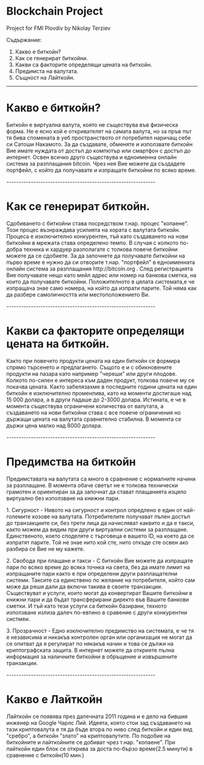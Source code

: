 # Blockchain Project
Project for FMI Plovdiv by Nikolay Terziev

Съдържание:
  1. Какво е биткойн?
  2. Как се генерират биткойни.
  3. Какви са факторите определящи цената на биткойн.
  4. Предимста на валутата.
  5. Същност на Лайткойн.
  -------------------------------------------------------------
 <h1>Какво е биткойн?</h1>
  <p>Биткойн е виртуална валута, която не съществува във физическа форма. Не е ясно кой е откривателят на самата валута, но за пръв път тя бива спомената в уеб пространството от потребител наричащ себе си Сатоши Накамото. За да създавате, обменяте и използвате биткойн Вие имате нуждата от достъп до компютър или смартфон с достъп до интернет. Освен всичко друго съществува и едноименна онлайн система за разплащания bitcoin. Чрез нея Вие можете да създадете портфейл, с който да получавате и изпращате биткойни по всяко време.</p>
 -------------------------------------------------------------
<h1>Как се генерират биткойн.</h1>
 <p>Сдобиването с биткойни става посредством т.нар. процес "копаене". Този процес възнраждава усилията на хората с валутата биткойн. Процеса е изключително конкурентен, тъй като създаването на нови биткойни в мрежата става определено темпо. В случая с колкото по-добра техника и хардуер разполагате с толкова повече биткойни можете да се сдобиете. 
  За да започнете да получавате биткойни на първо време е нужно да си отворите т.нар. "портфейл" в едноименната онлайн система за разплащания http://bitcoin.org . След регистрацията Вие получавате нещо като мейл адрес или номер на банкова сметка, на които да получавате биткойни. Положителното в цялата системата,е че изпращача знае само номера, на който да изпрати парите. Той няма как да разбере самоличността или местоположението Ви.</p>
 -------------------------------------------------------------
 <h1>Какви са факторите определящи цената на биткойн.</h1>
  <p> Както при повечето продукти цената на един биткойн се формира спрямо търсенето и предлагането. Същото е и с обикновените продукти на пазара като например "череши" или други плодове. Колкото по-силен е интереса към даден продукт, толкова повече му се покачва цената. Както забелязахме в последните години цената на един биткойн е изключително променлива, като на моменти достигаше над 15 000 долара, а в други падаше до 2-3000 долара. Истината, е че в момента съществува ограничени количества от валутата, а създаването на нови биткойни става с все повече ограничения но държащи цената на валутата сравнително стабилна. В момента се държи цена малко над 8000 долара. </p>
 -------------------------------------------------------------
 <h1>Предимства на биткойн</h1>
  <p>Предимставата на валутата са много в сравнение с нормалните начини за разплащане. В момента обаче светът не е толкова технически грамотен и ориентиран за да започнат да стават плащанията изцяло виртуално без използване на книжни пари.</p>
  <p>1. Сигурност - Нивото на сигурност и контрол опредлено е един от най-големите козове на валутата. Потребителите получават пълен достъп до транзакциите си, без трети лица да начисляват каквито и да е такси, както можем да видим при други виртуални системи за разплащане. Единственото, което споделяте с търговеца е вашето ID, на което да се изпратят парите. Той не знае нито кой сте, нито откъде сте освен ако разбира се Вие не му кажете.</p>
  <p>2. Свобода при плащане и такси - С биткойн Вие можете да изпращате пари по всяко време до всяка точнка на света, без да имате лимит на изпращаните пари както е при определени други разплащателни системи. Таксите са единствено по желание на потребителя, който сам може да реши дали да включи такива в своите транзакции. Съществуват и услуги, които могат да конвертират Вашите биткойни в книжни пари и да бъдат трансферирани директо във Вашите банкови сметки. И тъй като тези услуги са биткойн базирани, тяхното използване излиза далеч по-евтино в сравение с други конкурентни систмеи.</p>
  <p>3. Прозрачност - Едно изключително предимство на системата, е че тя е независима и никакъв контролен орган или организация не могат да се опитват да я регулират по някакъв начин и това се дължи на криптографската защита. В интернет можете да откриете пълна информация за наличните биткойни в обръщение и извършените транзакции.  </p>
-------------------------------------------------------------
<h1>Какво е Лайткойн</h1>
  <p>Лайткойн се появява през далечната 2011 година и е дело на бившия инженер на Google Чарлс Лий. Идеята, която стои зад създаването на тази криптовалута е тя да бъде втора по ниво след биткойн и един вид "сребро", а биткойн "злато" на криптовалутите. По подобие на биткойните и лайткойните се добиват чрез т.нар. "копаене". При лайткойн един блок се открива за доста по-бързо време(2.5 минути) в сравнение с биткойн(10 мин.) </p>
